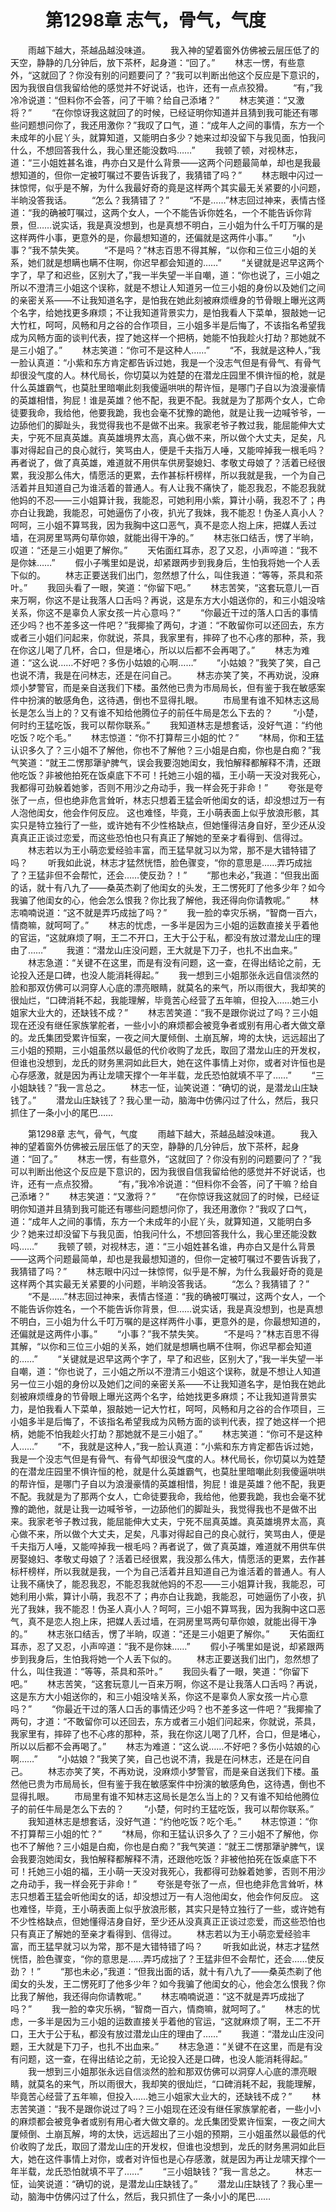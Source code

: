 # 　　第1298章 志气，骨气，气度
　　雨越下越大，茶越品越没味道。
　　我入神的望着窗外仿佛被云层压低了的天空，静静的几分钟后，放下茶杯，起身道：“回了。”
　　林志一愣，有些意外，“这就回了？你没有别的问题要问了？”我可以判断出他这个反应是下意识的，因为我很自信我留给他的感觉并不好说话，也许，还有一点点狡猾。
　　“有，”我冷冷说道：“但料你不会答，问了干嘛？给自己添堵？”
　　林志笑道：“又激将？”
　　“在你惊讶我这就回了的时候，已经证明你知道并且猜到我可能还有哪些问题想问你了，我还用激你？”我叹了口气，道：“成年人之间的事情，东方一个未成年的小屁丫头，就算知道，又能明白多少？她来过却没留下与我见面，怕我问什么，不想回答我什么，我心里还能没数吗……”
　　我顿了顿，对视林志，道：“三小姐姓甚名谁，冉亦白又是什么背景——这两个问题最简单，却也是我最想知道的，但你一定被叮嘱过不要告诉我了，我猜错了吗？”
　　林志眼中闪过一抹惊愕，似乎是不解，为什么我最好奇的竟是这样两个其实最无关紧要的小问题，半晌没答我话。
　　“怎么？我猜错了？”
　　“不是……”林志回过神来，表情古怪道：“我的确被叮嘱过，这两个女人，一个不能告诉你姓名，一个不能告诉你背景，但……说实话，我是真没想到，也是真想不明白，三小姐为什么千叮万嘱的是这样两件小事，更意外的是，你最想知道的，还偏就是这两件小事。”
　　“小事？”我不禁失笑。
　　“不是吗？”林志百思不得其解，“以你和三位三小姐的关系，她们就是想瞒也瞒不住啊，你迟早都会知道的……”
　　“关键就是迟早这两个字了，早了和迟些，区别大了，”我一半失望一半自嘲，道：“你也说了，三小姐之所以不澄清三小姐这个误称，就是不想让人知道另一位三小姐的身份以及她们之间的亲密关系——不让我知道名字，是怕我在她此刻被麻烦缠身的节骨眼上曝光这两个名字，给她找更多麻烦；不让我知道背景实力，是怕我看人下菜单，狠敲她一记大竹杠，呵呵，风畅和月之谷的合作项目，三小姐多半是后悔了，不该指名希望我成为风畅方面的谈判代表，捏了她这样一个把柄，她能不怕我趁火打劫？那她就不是三小姐了。”
　　林志笑道：“你可不是这种人……”
　　“不，我就是这种人，”我一脸认真道：“小紫和东方肯定都告诉过她，我是一个没志气但是有骨气、有骨气却很没气度的人。林代局长，你切莫以为姓楚的在潜龙庄园里不惧许恒的枪，就是什么英雄霸气，也莫肚里暗嘲此刻我傻逼哄哄的帮许恒，是哪门子自以为浪漫豪情的英雄相惜，狗屁！谁是英雄？他不配，我更不配。我就是为了那两个女人，亡命徒要我命，我给他，他要我跪，我也会毫不犹豫的跪他，就是让我一边喊爷爷，一边舔他们的脚趾头，我觉得我也不是做不出来。我家老爷子教过我，能屈能伸大丈夫，宁死不屈真英雄。真英雄境界太高，真心做不来，所以做个大丈夫，足矣，凡事对得起自己的良心就行，笑骂由人，便是千夫指万人唾，又能啐掉我一根毛吗？再者说了，做了真英雄，难道就不用供车供房娶媳妇、孝敬丈母娘了？活着已经很累，我没那么伟大，情愿活的更累，去作甚标杆榜样，所以我就是我，一个为自己活着并且知道自己为谁活着的普通人。有人让我不痛快了，能忍我忍，不能忍我就他妈的不忍——三小姐算计我，我能忍，可她利用小紫，算计小萌，我忍不了；冉亦白让我跪，我能忍，可她逼伤了小夜，扒光了我妹，我不能忍！伪圣人真小人？呵呵，三小姐不算骂我，因为我胸中这口恶气，真不是恋人抱上床，把媒人丢过墙，在洞房里骂两句草你娘，就能出得干净的。”
　　林志张口结舌，愣了半晌，叹道：“还是三小姐更了解你。”
　　天佑面红耳赤，忍了又忍，小声啐道：“我不是你妹……”
　　假小子嘴里如是说，却紧跟两步到我身后，生怕我将她一个人丢下似的。
　　林志正要送我们出门，忽然想了什么，叫住我道：“等等，茶具和茶叶。”
　　我回头看了一眼，笑道：“你留下吧。”
　　林志苦笑，“这套玩意儿一百来万啊，你这不是让我落人口舌吗？再说，这是东方大小姐送你的，和三小姐没啥关系，你这不是辜负人家女孩一片心意吗？”
　　“你最近干过的落人口舌的事情还少吗？也不差多这一件吧？”我揶揄了两句，才道：“不敢留你可以还回去，东方或者三小姐们问起来，你就说，茶具，我家里有，摔碎了也不心疼的那种，茶，我在你这儿喝了几杯，合口，但是堵心，所以以后都不会再喝了。”
　　林志为难道：“这么说……不好吧？多伤小姑娘的心啊……”
　　“小姑娘？”我笑了笑，自己也说不清，我是在问林志，还是在问自己。
　　林志亦笑了笑，不再劝说，没麻烦小梦警官，而是亲自送我们下楼。虽然他已贵为市局局长，但有鉴于我在敏感案件中扮演的敏感角色，这待遇，倒也不显得扎眼。
　　市局里有谁不知林志这局长是怎么当上的？又有谁不知给他腾位子的前任牛局是怎么下去的？
　　“小楚，何时约王猛吃饭，我可以帮你联系。”
　　我知道林志是想套话，没好气道：“约他吃饭？吃个毛。”
　　林志惊道：“你不打算帮三小姐的忙？”
　　“林局，你和王猛认识多久了？三小姐不了解他，你也不了解他？三小姐是白痴，你也是白痴？”我气笑道：“就王二愣那犟驴脾气，误会我要泡她闺女，我怕解释都解释不清，还跟他吃饭？非被他拍死在饭桌底下不可！托她三小姐的福，王小萌一天没对我死心，我都得可劲躲着她爹，否则不用沙之舟动手，我一样会死于非命！”
　　夸张是夸张了一点，但也绝非危言耸听，林志只想着王猛会听他闺女的话，却没想过万一有人泡他闺女，他会作何反应。 这也难怪，毕竟，王小萌表面上似乎放浪形骸，其实只是特立独行了一些，或许她有不少性格缺点，但她懂得洁身自好，至少还从没真真正正谈过恋爱，而这些恐怕也只有真正了解她的至亲才看得到、信得过。
　　林志若以为王小萌恋爱经验丰富，而王猛早就习以为常，那不是大错特错了吗？
　　听我如此说，林志才猛然恍悟，脸色骤变，“你的意思是……弄巧成拙了？王猛非但不会帮忙，还会……使反劲？！”
　　“那也未必，”我道：“但我出面的话，就十有八九了——桑英杰剃了他闺女的头发，王二愣死盯了他多少年？如今我骗了他闺女的心，他会怎么恨我？你比我了解他，我还得向你请教呢。”
　　林志喃喃说道：“这不就是弄巧成拙了吗？”
　　我一脸的幸灾乐祸，“智商一百六，情商嘛，就呵呵了。”
　　林志的忧虑，一多半是因为三小姐的运数直接关乎着他的官运，“这就麻烦了啊，王二不开口，王大于公于私，都没有放过潜龙山庄的理由了……”
　　我道：“潜龙山庄没问题，王大就是下刀子，也扎不出血来。”
　　林志急道：“关键不在这里，而是有没有问题，这一查，在得出结论之前，无论投入还是口碑，也没人能消耗得起。”
　　我一想到三小姐那张永远自信淡然的脸和那双仿佛可以洞穿人心底的漂亮眼睛，就莫名的来气，所以雨很大，我却笑的很灿烂，“口碑消耗不起，我能理解，毕竟苦心经营了五年嘛，但投入……她三小姐家大业大的，还缺钱不成？”
　　林志苦笑道：“我不是跟你说过了吗？三小姐现在还没有继任家族掌舵者，一些小小的麻烦都会被竞争者或别有用心者大做文章的。龙氏集团受累许恒案，一夜之间大厦倾倒、土崩瓦解，垮的太快，远远超出了三小姐的预期，三小姐虽然以最低的代价收购了龙氏，取回了潜龙山庄的开发权，但谁也没想到，龙氏的财务黑洞如此巨大，她在这件事情上对你，或者对许恒也是心存感激，就是因为再让龙啸天撑个一年半载，龙氏恐怕就填不平了……”
　　“三小姐缺钱？”我一言总之。
　　林志一怔，讪笑说道：“确切的说，是潜龙山庄缺钱了。”
　　潜龙山庄缺钱了？我心里一动，脑海中仿佛闪过了什么，然后，我只抓住了一条小小的尾巴……

　　第1298章 志气，骨气，气度
　　雨越下越大，茶越品越没味道。
　　我入神的望着窗外仿佛被云层压低了的天空，静静的几分钟后，放下茶杯，起身道：“回了。”
　　林志一愣，有些意外，“这就回了？你没有别的问题要问了？”我可以判断出他这个反应是下意识的，因为我很自信我留给他的感觉并不好说话，也许，还有一点点狡猾。
　　“有，”我冷冷说道：“但料你不会答，问了干嘛？给自己添堵？”
　　林志笑道：“又激将？”
　　“在你惊讶我这就回了的时候，已经证明你知道并且猜到我可能还有哪些问题想问你了，我还用激你？”我叹了口气，道：“成年人之间的事情，东方一个未成年的小屁丫头，就算知道，又能明白多少？她来过却没留下与我见面，怕我问什么，不想回答我什么，我心里还能没数吗……”
　　我顿了顿，对视林志，道：“三小姐姓甚名谁，冉亦白又是什么背景——这两个问题最简单，却也是我最想知道的，但你一定被叮嘱过不要告诉我了，我猜错了吗？”
　　林志眼中闪过一抹惊愕，似乎是不解，为什么我最好奇的竟是这样两个其实最无关紧要的小问题，半晌没答我话。
　　“怎么？我猜错了？”
　　“不是……”林志回过神来，表情古怪道：“我的确被叮嘱过，这两个女人，一个不能告诉你姓名，一个不能告诉你背景，但……说实话，我是真没想到，也是真想不明白，三小姐为什么千叮万嘱的是这样两件小事，更意外的是，你最想知道的，还偏就是这两件小事。”
　　“小事？”我不禁失笑。
　　“不是吗？”林志百思不得其解，“以你和三位三小姐的关系，她们就是想瞒也瞒不住啊，你迟早都会知道的……”
　　“关键就是迟早这两个字了，早了和迟些，区别大了，”我一半失望一半自嘲，道：“你也说了，三小姐之所以不澄清三小姐这个误称，就是不想让人知道另一位三小姐的身份以及她们之间的亲密关系——不让我知道名字，是怕我在她此刻被麻烦缠身的节骨眼上曝光这两个名字，给她找更多麻烦；不让我知道背景实力，是怕我看人下菜单，狠敲她一记大竹杠，呵呵，风畅和月之谷的合作项目，三小姐多半是后悔了，不该指名希望我成为风畅方面的谈判代表，捏了她这样一个把柄，她能不怕我趁火打劫？那她就不是三小姐了。”
　　林志笑道：“你可不是这种人……”
　　“不，我就是这种人，”我一脸认真道：“小紫和东方肯定都告诉过她，我是一个没志气但是有骨气、有骨气却很没气度的人。林代局长，你切莫以为姓楚的在潜龙庄园里不惧许恒的枪，就是什么英雄霸气，也莫肚里暗嘲此刻我傻逼哄哄的帮许恒，是哪门子自以为浪漫豪情的英雄相惜，狗屁！谁是英雄？他不配，我更不配。我就是为了那两个女人，亡命徒要我命，我给他，他要我跪，我也会毫不犹豫的跪他，就是让我一边喊爷爷，一边舔他们的脚趾头，我觉得我也不是做不出来。我家老爷子教过我，能屈能伸大丈夫，宁死不屈真英雄。真英雄境界太高，真心做不来，所以做个大丈夫，足矣，凡事对得起自己的良心就行，笑骂由人，便是千夫指万人唾，又能啐掉我一根毛吗？再者说了，做了真英雄，难道就不用供车供房娶媳妇、孝敬丈母娘了？活着已经很累，我没那么伟大，情愿活的更累，去作甚标杆榜样，所以我就是我，一个为自己活着并且知道自己为谁活着的普通人。有人让我不痛快了，能忍我忍，不能忍我就他妈的不忍——三小姐算计我，我能忍，可她利用小紫，算计小萌，我忍不了；冉亦白让我跪，我能忍，可她逼伤了小夜，扒光了我妹，我不能忍！伪圣人真小人？呵呵，三小姐不算骂我，因为我胸中这口恶气，真不是恋人抱上床，把媒人丢过墙，在洞房里骂两句草你娘，就能出得干净的。”
　　林志张口结舌，愣了半晌，叹道：“还是三小姐更了解你。”
　　天佑面红耳赤，忍了又忍，小声啐道：“我不是你妹……”
　　假小子嘴里如是说，却紧跟两步到我身后，生怕我将她一个人丢下似的。
　　林志正要送我们出门，忽然想了什么，叫住我道：“等等，茶具和茶叶。”
　　我回头看了一眼，笑道：“你留下吧。”
　　林志苦笑，“这套玩意儿一百来万啊，你这不是让我落人口舌吗？再说，这是东方大小姐送你的，和三小姐没啥关系，你这不是辜负人家女孩一片心意吗？”
　　“你最近干过的落人口舌的事情还少吗？也不差多这一件吧？”我揶揄了两句，才道：“不敢留你可以还回去，东方或者三小姐们问起来，你就说，茶具，我家里有，摔碎了也不心疼的那种，茶，我在你这儿喝了几杯，合口，但是堵心，所以以后都不会再喝了。”
　　林志为难道：“这么说……不好吧？多伤小姑娘的心啊……”
　　“小姑娘？”我笑了笑，自己也说不清，我是在问林志，还是在问自己。
　　林志亦笑了笑，不再劝说，没麻烦小梦警官，而是亲自送我们下楼。虽然他已贵为市局局长，但有鉴于我在敏感案件中扮演的敏感角色，这待遇，倒也不显得扎眼。
　　市局里有谁不知林志这局长是怎么当上的？又有谁不知给他腾位子的前任牛局是怎么下去的？
　　“小楚，何时约王猛吃饭，我可以帮你联系。”
　　我知道林志是想套话，没好气道：“约他吃饭？吃个毛。”
　　林志惊道：“你不打算帮三小姐的忙？”
　　“林局，你和王猛认识多久了？三小姐不了解他，你也不了解他？三小姐是白痴，你也是白痴？”我气笑道：“就王二愣那犟驴脾气，误会我要泡她闺女，我怕解释都解释不清，还跟他吃饭？非被他拍死在饭桌底下不可！托她三小姐的福，王小萌一天没对我死心，我都得可劲躲着她爹，否则不用沙之舟动手，我一样会死于非命！”
　　夸张是夸张了一点，但也绝非危言耸听，林志只想着王猛会听他闺女的话，却没想过万一有人泡他闺女，他会作何反应。 这也难怪，毕竟，王小萌表面上似乎放浪形骸，其实只是特立独行了一些，或许她有不少性格缺点，但她懂得洁身自好，至少还从没真真正正谈过恋爱，而这些恐怕也只有真正了解她的至亲才看得到、信得过。
　　林志若以为王小萌恋爱经验丰富，而王猛早就习以为常，那不是大错特错了吗？
　　听我如此说，林志才猛然恍悟，脸色骤变，“你的意思是……弄巧成拙了？王猛非但不会帮忙，还会……使反劲？！”
　　“那也未必，”我道：“但我出面的话，就十有八九了——桑英杰剃了他闺女的头发，王二愣死盯了他多少年？如今我骗了他闺女的心，他会怎么恨我？你比我了解他，我还得向你请教呢。”
　　林志喃喃说道：“这不就是弄巧成拙了吗？”
　　我一脸的幸灾乐祸，“智商一百六，情商嘛，就呵呵了。”
　　林志的忧虑，一多半是因为三小姐的运数直接关乎着他的官运，“这就麻烦了啊，王二不开口，王大于公于私，都没有放过潜龙山庄的理由了……”
　　我道：“潜龙山庄没问题，王大就是下刀子，也扎不出血来。”
　　林志急道：“关键不在这里，而是有没有问题，这一查，在得出结论之前，无论投入还是口碑，也没人能消耗得起。”
　　我一想到三小姐那张永远自信淡然的脸和那双仿佛可以洞穿人心底的漂亮眼睛，就莫名的来气，所以雨很大，我却笑的很灿烂，“口碑消耗不起，我能理解，毕竟苦心经营了五年嘛，但投入……她三小姐家大业大的，还缺钱不成？”
　　林志苦笑道：“我不是跟你说过了吗？三小姐现在还没有继任家族掌舵者，一些小小的麻烦都会被竞争者或别有用心者大做文章的。龙氏集团受累许恒案，一夜之间大厦倾倒、土崩瓦解，垮的太快，远远超出了三小姐的预期，三小姐虽然以最低的代价收购了龙氏，取回了潜龙山庄的开发权，但谁也没想到，龙氏的财务黑洞如此巨大，她在这件事情上对你，或者对许恒也是心存感激，就是因为再让龙啸天撑个一年半载，龙氏恐怕就填不平了……”
　　“三小姐缺钱？”我一言总之。
　　林志一怔，讪笑说道：“确切的说，是潜龙山庄缺钱了。”
　　潜龙山庄缺钱了？我心里一动，脑海中仿佛闪过了什么，然后，我只抓住了一条小小的尾巴……
